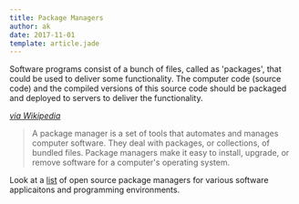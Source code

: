 ```yaml
---
title: Package Managers
author: ak 
date: 2017-11-01
template: article.jade
---
```



Software programs consist of a bunch of files, called as 'packages', that could be used to deliver some functionality. The computer code (source code) and the compiled versions of this source code should be packaged and deployed to servers to deliver the functionality.

<span class="more"></span>

_[via Wikipedia][1]_

> A package manager is a set of tools that automates and manages computer software. They deal with packages, or collections, of bundled files. Package managers make it easy to install, upgrade, or remove software for a computer's operating system.

Look at a [list][2] of open source package managers for various software applicaitons and programming environments.


[1]: https://en.wikipedia.org/wiki/Package_manager
[2]: https://github.com/topics/package-manager
